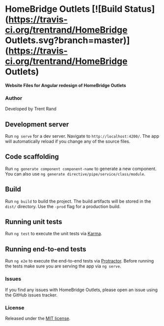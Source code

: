 # HomeBridge Outlets [![Build Status](https://travis-ci.org/trentrand/HomeBridge Outlets.svg?branch=master)](https://travis-ci.org/trentrand/HomeBridge Outlets)
__Website Files for Angular redesign of HomeBridge Outlets__

### Author

Developed by Trent Rand

## Development server

Run `ng serve` for a dev server. Navigate to `http://localhost:4200/`. The app will automatically reload if you change any of the source files.

## Code scaffolding

Run `ng generate component component-name` to generate a new component. You can also use `ng generate directive/pipe/service/class/module`.

## Build

Run `ng build` to build the project. The build artifacts will be stored in the `dist/` directory. Use the `-prod` flag for a production build.

## Running unit tests

Run `ng test` to execute the unit tests via [Karma](https://karma-runner.github.io).

## Running end-to-end tests

Run `ng e2e` to execute the end-to-end tests via [Protractor](http://www.protractortest.org/).
Before running the tests make sure you are serving the app via `ng serve`.

### Issues

If you find any issues with HomeBridge Outlets, please open an issue using the GitHub issues tracker.

### License

Released under the [MIT license].


[@trent_rand]:http://twitter.com/trent_rand
[MIT license]:LICENSE.md

